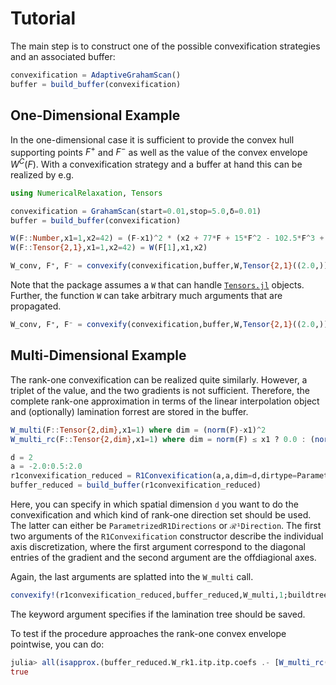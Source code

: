 # Tutorial

The main step is to construct one of the possible convexification strategies and an associated buffer:

```julia
convexification = AdaptiveGrahamScan()
buffer = build_buffer(convexification)
```


## One-Dimensional Example

In the one-dimensional case it is sufficient to provide the convex hull supporting points $F^+$ and $F^-$ as well as the value of the convex envelope $W^C(F)$.
With a convexification strategy and a buffer at hand this can be realized by e.g.

```julia
using NumericalRelaxation, Tensors

convexification = GrahamScan(start=0.01,stop=5.0,δ=0.01)
buffer = build_buffer(convexification)

W(F::Number,x1=1,x2=42) = (F-x1)^2 * (x2 + 77*F + 15*F^2 - 102.5*F^3 + 58.89*F^4 - 12.89*F^5 + F^6)
W(F::Tensor{2,1},x1=1,x2=42) = W(F[1],x1,x2)

W_conv, F⁺, F⁻ = convexify(convexification,buffer,W,Tensor{2,1}((2.0,)))
```

Note that the package assumes a `W` that can handle [`Tensors.jl`](https://github.com/Ferrite-FEM/Tensors.jl) objects.
Further, the function `W` can take arbitrary much arguments that are propagated.

```julia
W_conv, F⁺, F⁻ = convexify(convexification,buffer,W,Tensor{2,1}((2.0,)),1.5,43) #x1 =1.5, x2=43 for the convexification
```

## Multi-Dimensional Example

The rank-one convexification can be realized quite similarly.
However, a triplet of the value, and the two gradients is not sufficient.
Therefore, the complete rank-one approximation in terms of the linear interpolation object and (optionally) lamination forrest are stored in the buffer.

```julia
W_multi(F::Tensor{2,dim},x1=1) where dim = (norm(F)-x1)^2
W_multi_rc(F::Tensor{2,dim},x1=1) where dim = norm(F) ≤ x1 ? 0.0 : (norm(F)-x1)^2

d = 2
a = -2.0:0.5:2.0
r1convexification_reduced = R1Convexification(a,a,dim=d,dirtype=ParametrizedR1Directions)
buffer_reduced = build_buffer(r1convexification_reduced)
```

Here, you can specify in which spatial dimension `d` you want to do the convexification and which kind of rank-one direction set should be used.
The latter can either be `ParametrizedR1Directions` or `ℛ¹Direction`.
The first two arguments of the `R1Convexification` constructor describe the individual axis discretization, where the first argument correspond to the diagonal entries of the gradient and the second argument are the offdiagional axes.

Again, the last arguments are splatted into the `W_multi` call.
```julia
convexify!(r1convexification_reduced,buffer_reduced,W_multi,1;buildtree=true) #W_multi x1=1
```

The keyword argument specifies if the lamination tree should be saved.

To test if the procedure approaches the rank-one convex envelope pointwise, you can do:

```julia
julia> all(isapprox.(buffer_reduced.W_rk1.itp.itp.coefs .- [W_multi_rc(Tensor{2,2}((x1,x2,y1,y2))) for x1 in a, x2 in a, y1 in a, y2 in a],0.0,atol=1e-8))
true
```
